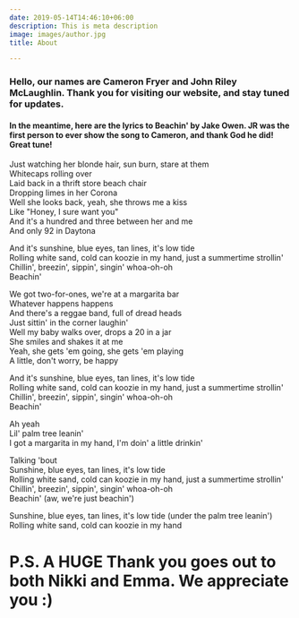 ```yaml
---
date: 2019-05-14T14:46:10+06:00
description: This is meta description
image: images/author.jpg
title: About

---
```

### Hello, our names are Cameron Fryer and John Riley McLaughlin. Thank you for visiting our website, and stay tuned for updates. 

#### In the meantime, here are the lyrics to Beachin' by Jake Owen. JR was the first person to ever show the song to Cameron, and thank God he did! Great tune!

Just watching her blonde hair, sun burn, stare at them  
Whitecaps rolling over  
Laid back in a thrift store beach chair  
Dropping limes in her Corona  
Well she looks back, yeah, she throws me a kiss  
Like "Honey, I sure want you"  
And it's a hundred and three between her and me  
And only 92 in Daytona

And it's sunshine, blue eyes, tan lines, it's low tide  
Rolling white sand, cold can koozie in my hand, just a summertime strollin'  
Chillin', breezin', sippin', singin' whoa-oh-oh  
Beachin'

We got two-for-ones, we're at a margarita bar  
Whatever happens happens  
And there's a reggae band, full of dread heads  
Just sittin' in the corner laughin'  
Well my baby walks over, drops a 20 in a jar  
She smiles and shakes it at me  
Yeah, she gets 'em going, she gets 'em playing  
A little, don't worry, be happy

And it's sunshine, blue eyes, tan lines, it's low tide  
Rolling white sand, cold can koozie in my hand, just a summertime strollin'  
Chillin', breezin', sippin', singin' whoa-oh-oh  
Beachin'

Ah yeah  
Lil' palm tree leanin'  
I got a margarita in my hand, I'm doin' a little drinkin'

Talking 'bout  
Sunshine, blue eyes, tan lines, it's low tide  
Rolling white sand, cold can koozie in my hand, just a summertime strollin'  
Chillin', breezin', sippin', singin' whoa-oh-oh  
Beachin' (aw, we're just beachin')

Sunshine, blue eyes, tan lines, it's low tide (under the palm tree leanin')  
Rolling white sand, cold can koozie in my hand

# P.S. A HUGE Thank you goes out to both Nikki and Emma. We appreciate you :)